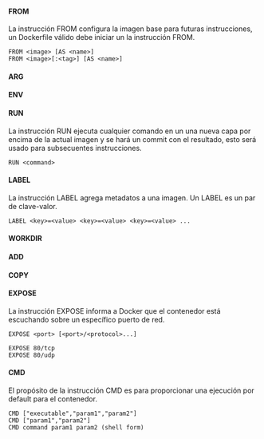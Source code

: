 
#### FROM

La instrucción FROM configura la imagen base para futuras instrucciones, 
un Dockerfile válido debe iniciar un la instrucción FROM.

```
FROM <image> [AS <name>]
FROM <image>[:<tag>] [AS <name>]
```
#### ARG


#### ENV

#### RUN

La instrucción RUN ejecuta cualquier comando en un una nueva capa por encima 
de la actual imagen y se hará un commit con el resultado, esto será usado para 
subsecuentes instrucciones.

```
RUN <command>
```

#### LABEL

La instrucción LABEL  agrega metadatos a una imagen. Un LABEL es un par de clave-valor.

```
LABEL <key>=<value> <key>=<value> <key>=<value> ...
```

#### WORKDIR

#### ADD

#### COPY

#### EXPOSE

La instrucción EXPOSE informa a Docker que el contenedor está escuchando sobre un específico puerto de red.

```
EXPOSE <port> [<port>/<protocol>...]

EXPOSE 80/tcp
EXPOSE 80/udp
```

#### CMD

El propósito de  la instrucción CMD es para proporcionar una ejecución por default para el contenedor.

```
CMD ["executable","param1","param2"]
CMD ["param1","param2"]
CMD command param1 param2 (shell form)
```
